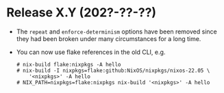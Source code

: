 # Release X.Y (202?-??-??)

* The `repeat` and `enforce-determinism` options have been removed
  since they had been broken under many circumstances for a long time.

* You can now use flake references in the old CLI, e.g.

  ```
  # nix-build flake:nixpkgs -A hello
  # nix-build -I nixpkgs=flake:github:NixOS/nixpkgs/nixos-22.05 \
      '<nixpkgs>' -A hello
  # NIX_PATH=nixpkgs=flake:nixpkgs nix-build '<nixpkgs>' -A hello
  ```
